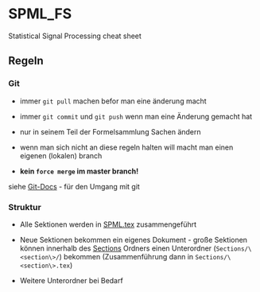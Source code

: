 
# SPML_FS

Statistical Signal Processing cheat sheet

  

## Regeln

### Git

- immer `git pull` machen befor man eine änderung macht

- immer `git commit` und `git push` wenn man eine Änderung gemacht hat

- nur in seinem Teil der Formelsammlung Sachen ändern

- wenn man sich nicht an diese regeln halten will macht man einen eigenen (lokalen) branch

-  **kein `force merge` im master branch!**

siehe [Git-Docs](https://git-scm.com/doc) - für den Umgang mit git

### Struktur

- Alle Sektionen werden in [SPML.tex](SPML.t1ex) zusammengeführt

- Neue Sektionen bekommen ein eigenes Dokument - große Sektionen können innerhalb des [Sections](Sections) Ordners einen Unterordner (`Sections/\<section\>/`) bekommen (Zusammenführung dann in `Sections/\<section\>.tex`)
- Weitere Unterordner bei Bedarf